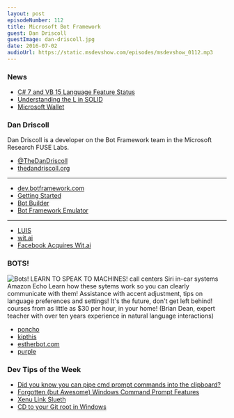 ```yaml
---
layout: post
episodeNumber: 112
title: Microsoft Bot Framework
guest: Dan Driscoll
guestImage: dan-driscoll.jpg
date: 2016-07-02
audioUrl: https://static.msdevshow.com/episodes/msdevshow_0112.mp3
---
```


### News

 - [C# 7 and VB 15 Language Feature Status](https://github.com/dotnet/roslyn/blob/master/docs/Language%20Feature%20Status.md)
 - [Understanding the L in SOLID](https://zackerthehacker.wordpress.com/2015/08/31/liskov-reveals-her-secrets-answers-within)
 - [Microsoft Wallet](https://www.microsoft.com/wallet)

### Dan Driscoll

Dan Driscoll is a developer on the Bot Framework team in the Microsoft Research FUSE Labs.

 - [@TheDanDriscoll](https://twitter.com/thedandriscoll)
 - [thedandriscoll.org](http://thedandriscoll.org/)

-------------------------------------------------------

 - [dev.botframework.com](https://dev.botframework.com/)
  - [Getting Started](http://docs.botframework.com/connector/getstarted/)
 - [Bot Builder](http://docs.botframework.com/builder/node/overview/)
 - [Bot Framework Emulator](http://docs.botframework.com/connector/tools/bot-framework-emulator/)
 
-------------------------------------------------------

 - [LUIS](https://www.microsoft.com/cognitive-services/en-us/language-understanding-intelligent-service-luis)
 - [wit.ai](https://wit.ai/)
  - [Facebook Acquires Wit.ai](https://techcrunch.com/2015/01/05/facebook-wit-ai/)

### BOTS!

![Bots! LEARN TO SPEAK TO MACHINES!  call centers  Siri  in-car systems  Amazon Echo  Learn how these sytems work so you can clearly communicate with them!  Assistance with accent adjustment, tips on language  preferences and settings!  It's the future, don't get left behind!  courses from as little as $30 per hour, in your home!  (Brian Dean, expert teacher with over ten years experience in natural language interactions)](bots.png)

 - [poncho](http://poncho.is/)
 - [kipthis](http://kipthis.com/)
 - [estherbot.com](http://www.estherbot.com/)
 - [purple](https://getpurple.io/)

### Dev Tips of the Week

 - [Did you know you can pipe cmd prompt commands into the clipboard?](https://twitter.com/shanselman/statuses/744967489356865538)
  - [Forgotten (but Awesome) Windows Command Prompt Features](http://www.hanselman.com/blog/ForgottenButAwesomeWindowsCommandPromptFeatures.aspx)
 - [Xenu Link Slueth](http://home.snafu.de/tilman/xenulink.html)
 - [CD to your Git root in Windows](https://twitter.com/thedandriscoll/status/746138017362911233)